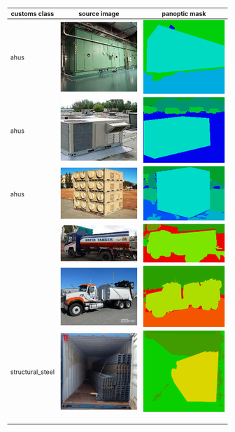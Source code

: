 | customs class    |              source image               |                 panoptic mask                 |
| ---------------- | :-------------------------------------: | :-------------------------------------------: |
| ahus             | ![](images/annotations/0000000253.jpg)  | ![](images/annotations/segmentation_253.png)  |
| ahus             | ![](images/annotations/0000000251_.jpg) | ![](images/annotations/segmentation_251.png)  |
| ahus             | ![](images/annotations/0000000248.jpg)  | ![](images/annotations/segmentation_0248.png) |
|                  | ![](images/annotations/0000001000.jpg)  |    ![](images/annotations/0000001000.png)     |
|                  | ![](images/annotations/0000000411.jpg)  |    ![](images/annotations/0000000411.png)     |
| structural_steel | ![](images/annotations/0000000251.jpg)  |    ![](images/annotations/0000000251.png)     |
|                  |                                         |                                               |
|                  |                                         |                                               |
|                  |                                         |                                               |
|                  |                                         |                                               |


